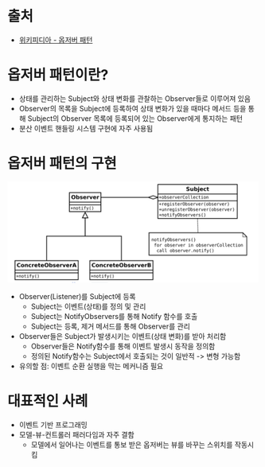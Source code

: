 # 출처
* [위키피디아 - 옵저버 패턴](https://ko.wikipedia.org/wiki/%EC%98%B5%EC%84%9C%EB%B2%84_%ED%8C%A8%ED%84%B4)

# 옵저버 패턴이란?
* 상태를 관리하는 Subject와 상태 변화를 관찰하는 Observer들로 이루어져 있음
* Observer의 목록을 Subject에 등록하여 상태 변화가 있을 때마다 메서드 등을 통해 Subject의 Observer 목록에 등록되어 있는 Observer에게 통지하는 패턴
* 분산 이벤트 핸들링 시스템 구현에 자주 사용됨

# 옵저버 패턴의 구현
![img](/state-web-component/2-state-management/2-1-observer-pattern/md-img/observerPattern.png)
* Observer(Listener)를 Subject에 등록
  * Subject는 이벤트(상태)를 정의 및 관리
  * Subject는 NotifyObservers를 통해 Notify 함수를 호출
  * Subject는 등록, 제거 메서드를 통해 Observer를 관리
* Observer들은 Subject가 발생시키는 이벤트(상태 변화)를 받아 처리함
  * Observer들은 Notify함수를 통해 이벤트 발생시 동작을 정의함
  * 정의된 Notify함수는 Subject에서 호출되는 것이 일반적 -> 변형 가능함
* 유의할 점: 이벤트 순환 실행을 막는 메커니즘 필요
  
# 대표적인 사례
* 이벤트 기반 프로그래밍
* 모델-뷰-컨트롤러 패러다임과 자주 결함
  * 모델에서 일어나는 이벤트를 통보 받은 옵저버는 뷰를 바꾸는 스위치를 작동시킴